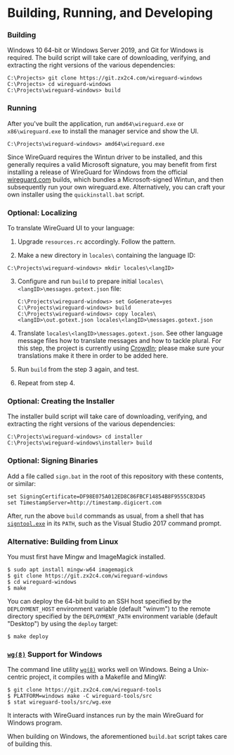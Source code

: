 # Building, Running, and Developing

### Building

Windows 10 64-bit or Windows Server 2019, and Git for Windows is required. The build script will take care of downloading, verifying, and extracting the right versions of the various dependencies:

```text
C:\Projects> git clone https://git.zx2c4.com/wireguard-windows
C:\Projects> cd wireguard-windows
C:\Projects\wireguard-windows> build
```

### Running

After you've built the application, run `amd64\wireguard.exe` or `x86\wireguard.exe` to install the manager service and show the UI.

```text
C:\Projects\wireguard-windows> amd64\wireguard.exe
```

Since WireGuard requires the Wintun driver to be installed, and this generally requires a valid Microsoft signature, you may benefit from first installing a release of WireGuard for Windows from the official [wireguard.com](https://www.wireguard.com/install/) builds, which bundles a Microsoft-signed Wintun, and then subsequently run your own wireguard.exe. Alternatively, you can craft your own installer using the `quickinstall.bat` script.

### Optional: Localizing

To translate WireGuard UI to your language:

1. Upgrade `resources.rc` accordingly. Follow the pattern.

2. Make a new directory in `locales\` containing the language ID:

  ```text
  C:\Projects\wireguard-windows> mkdir locales\<langID>
  ```

3. Configure and run `build` to prepare initial `locales\<langID>\messages.gotext.json` file:

   ```text
   C:\Projects\wireguard-windows> set GoGenerate=yes
   C:\Projects\wireguard-windows> build
   C:\Projects\wireguard-windows> copy locales\<langID>\out.gotext.json locales\<langID>\messages.gotext.json
   ```

4. Translate `locales\<langID>\messages.gotext.json`. See other language message files how to translate messages and how to tackle plural. For this step, the project is currently using [CrowdIn](https://crowdin.com/translate/WireGuard); please make sure your translations make it there in order to be added here.

5. Run `build` from the step 3 again, and test.

6. Repeat from step 4.

### Optional: Creating the Installer

The installer build script will take care of downloading, verifying, and extracting the right versions of the various dependencies:

```text
C:\Projects\wireguard-windows> cd installer
C:\Projects\wireguard-windows\installer> build
```

### Optional: Signing Binaries

Add a file called `sign.bat` in the root of this repository with these contents, or similar:

```text
set SigningCertificate=DF98E075A012ED8C86FBCF14854B8F9555CB3D45
set TimestampServer=http://timestamp.digicert.com
```

After, run the above `build` commands as usual, from a shell that has [`signtool.exe`](https://docs.microsoft.com/en-us/windows/desktop/SecCrypto/signtool) in its `PATH`, such as the Visual Studio 2017 command prompt.

### Alternative: Building from Linux

You must first have Mingw and ImageMagick installed.

```text
$ sudo apt install mingw-w64 imagemagick
$ git clone https://git.zx2c4.com/wireguard-windows
$ cd wireguard-windows
$ make
```

You can deploy the 64-bit build to an SSH host specified by the `DEPLOYMENT_HOST` environment variable (default "winvm") to the remote directory specified by the `DEPLOYMENT_PATH` environment variable (default "Desktop") by using the `deploy` target:

```text
$ make deploy
```

### [`wg(8)`](https://git.zx2c4.com/wireguard-tools/about/src/man/wg.8) Support for Windows

The command line utility [`wg(8)`](https://git.zx2c4.com/wireguard-tools/about/src/man/wg.8) works well on Windows. Being a Unix-centric project, it compiles with a Makefile and MingW:

```text
$ git clone https://git.zx2c4.com/wireguard-tools
$ PLATFORM=windows make -C wireguard-tools/src
$ stat wireguard-tools/src/wg.exe
```

It interacts with WireGuard instances run by the main WireGuard for Windows program.

When building on Windows, the aforementioned `build.bat` script takes care of building this.
